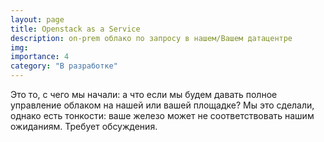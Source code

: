 ```yaml
---
layout: page
title: Openstack as a Service
description: on-prem облако по запросу в нашем/Вашем датацентре
img:
importance: 4
category: "В разработке"
---
```


Это то, с чего мы начали: а что если мы будем давать полное управление облаком на нашей или вашей площадке? Мы это сделали, однако есть тонкости: ваше железо может не соответствовать нашим ожиданиям. Требует обсуждения.